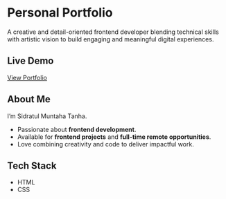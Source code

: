 # Personal Portfolio

A creative and detail-oriented frontend developer blending technical skills with artistic vision to build engaging and meaningful digital experiences.  

## Live Demo
[View Portfolio](https://sidratul-tanha.github.io/Personal-Portfolio/)

## About Me
I’m Sidratul Muntaha Tanha.  
- Passionate about **frontend development**.
- Available for **frontend projects** and **full-time remote opportunities**. 
- Love combining creativity and code to deliver impactful work.

## Tech Stack
- HTML  
- CSS  



